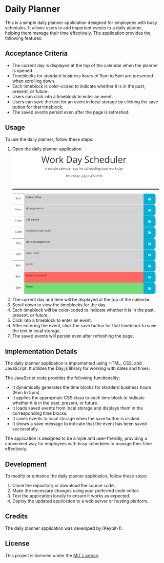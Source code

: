 # Daily Planner

This is a simple daily planner application designed for employees with busy schedules. It allows users to add important events to a daily planner, helping them manage their time effectively. The application provides the following features:

## Acceptance Criteria

- The current day is displayed at the top of the calendar when the planner is opened.
- Timeblocks for standard business hours of 9am to 5pm are presented when scrolling down.
- Each timeblock is color-coded to indicate whether it is in the past, present, or future.
- Users can click into a timeblock to enter an event.
- Users can save the text for an event in local storage by clicking the save button for that timeblock.
- The saved events persist even after the page is refreshed.

## Usage

To use the daily planner, follow these steps:

1. Open the daily planner application.
![Start Screen](./assets/screenshots/start-planner.png)
2. The current day and time will be displayed at the top of the calendar.
3. Scroll down to view the timeblocks for the day.
4. Each timeblock will be color-coded to indicate whether it is in the past, present, or future.
5. Click into a timeblock to enter an event.
6. After entering the event, click the save button for that timeblock to save the text in local storage.
7. The saved events will persist even after refreshing the page.

## Implementation Details

The daily planner application is implemented using HTML, CSS, and JavaScript. It utilizes the Day.js library for working with dates and times.

The JavaScript code provides the following functionality:

- It dynamically generates the time blocks for standard business hours (9am to 5pm).
- It applies the appropriate CSS class to each time block to indicate whether it is in the past, present, or future.
- It loads saved events from local storage and displays them in the corresponding time blocks.
- It saves events to local storage when the save button is clicked.
- It shows a save message to indicate that the event has been saved successfully.

The application is designed to be simple and user-friendly, providing a convenient way for employees with busy schedules to manage their time effectively.

## Development

To modify or enhance the daily planner application, follow these steps:

1. Clone the repository or download the source code.
2. Make the necessary changes using your preferred code editor.
3. Test the application locally to ensure it works as expected.
4. Deploy the updated application to a web server or hosting platform.

## Credits

The daily planner application was developed by [Keybit-1].

## License

This project is licensed under the [MIT License](LICENSE).

 
